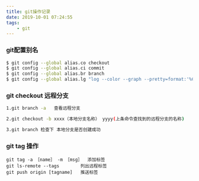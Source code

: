 ```yaml
---
title: git操作记录
date: 2019-10-01 07:24:55
tags: 
    - git
---
```


### git配置别名
``` bash
$ git config --global alias.co checkout
$ git config --global alias.ci commit
$ git config --global alias.br branch
$ git config --global alias.lg "log --color --graph --pretty=format:'%Cred%h%Creset -%C(yellow)%d%Creset %s %Cgreen(%cr) %C(bold blue)<%an>%Creset' --abbrev-commit"
```
<!-- more -->
### git checkout 远程分支
```bash
1.git branch -a   查看远程分支

2.git checkout -b xxxx（本地分支名称） yyyy(上条命令查找到的远程分支的名称)

3.git branch 检查下 本地分支是否创建成功
```
### git tag 操作
```
git tag -a ［name］ -m ［msg］  添加标签
git ls-remote --tags        列出远程标签
git push origin [tagname]   推送标签
```